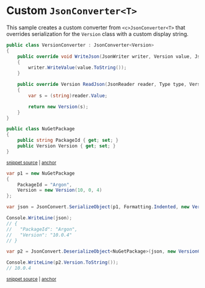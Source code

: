 # Custom `JsonConverter<T>`

This sample creates a custom converter from `<c>JsonConverter<T>` that overrides serialization for the `Version` class with a custom display string.

<!-- snippet: CustomJsonConverterGenericTypes -->
<a id='snippet-customjsonconvertergenerictypes'></a>
```cs
public class VersionConverter : JsonConverter<Version>
{
    public override void WriteJson(JsonWriter writer, Version value, JsonSerializer serializer)
    {
        writer.WriteValue(value.ToString());
    }

    public override Version ReadJson(JsonReader reader, Type type, Version existingValue, bool hasExistingValue, JsonSerializer serializer)
    {
        var s = (string)reader.Value;

        return new Version(s);
    }
}

public class NuGetPackage
{
    public string PackageId { get; set; }
    public Version Version { get; set; }
}
```
<sup><a href='/src/Tests/Documentation/Samples/Serializer/CustomJsonConverterGeneric.cs#L30-L51' title='Snippet source file'>snippet source</a> | <a href='#snippet-customjsonconvertergenerictypes' title='Start of snippet'>anchor</a></sup>
<!-- endSnippet -->

<!-- snippet: CustomJsonConverterGenericUsage -->
<a id='snippet-customjsonconvertergenericusage'></a>
```cs
var p1 = new NuGetPackage
{
    PackageId = "Argon",
    Version = new Version(10, 0, 4)
};

var json = JsonConvert.SerializeObject(p1, Formatting.Indented, new VersionConverter());

Console.WriteLine(json);
// {
//   "PackageId": "Argon",
//   "Version": "10.0.4"
// }

var p2 = JsonConvert.DeserializeObject<NuGetPackage>(json, new VersionConverter());

Console.WriteLine(p2.Version.ToString());
// 10.0.4
```
<sup><a href='/src/Tests/Documentation/Samples/Serializer/CustomJsonConverterGeneric.cs#L56-L75' title='Snippet source file'>snippet source</a> | <a href='#snippet-customjsonconvertergenericusage' title='Start of snippet'>anchor</a></sup>
<!-- endSnippet -->

